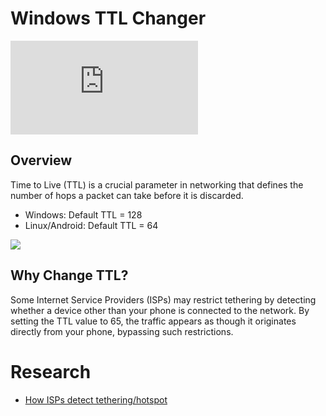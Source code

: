# Windows TTL Changer

![GitHub Downloads (specific asset, latest release)](https://img.shields.io/github/downloads/haiueom/windows-ttl-changer/latest/ttl-changer.bat)

## Overview

Time to Live (TTL) is a crucial parameter in networking that defines the number of hops a packet can take before it is discarded.

- Windows: Default TTL = 128
- Linux/Android: Default TTL = 64

![](https://i.imgur.com/yhhO5mP.png)

## Why Change TTL?

Some Internet Service Providers (ISPs) may restrict tethering by detecting whether a device other than your phone is connected to the network. By setting the TTL value to 65, the traffic appears as though it originates directly from your phone, bypassing such restrictions.

# Research

- [How ISPs detect tethering/hotspot](https://android.stackexchange.com/questions/47819/how-can-phone-companies-detect-tethering-incl-wifi-hotspot)
